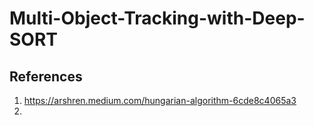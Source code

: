 # Multi-Object-Tracking-with-Deep-SORT


## References
1. https://arshren.medium.com/hungarian-algorithm-6cde8c4065a3
2. 
